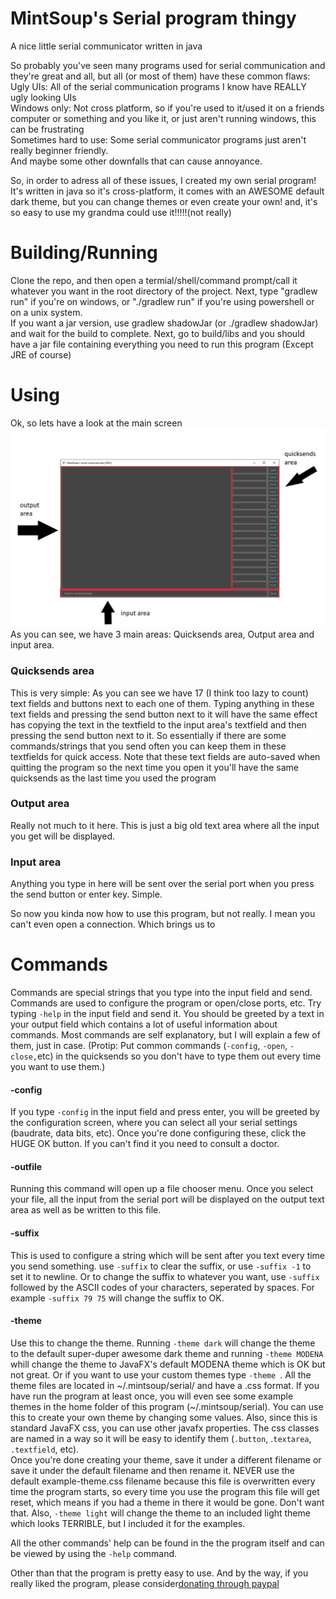 # MintSoup's Serial program thingy
A nice little serial communicator written in java
<p>
So probably you've seen many programs used for serial communication and they're great and all, but all (or most of them) have these common flaws:
<br>Ugly UIs: All of the serial communication programs I know have REALLY ugly looking UIs
<br>Windows only: Not cross platform, so if you're used to it/used it on a friends computer or something and you like it, or just aren't running windows, this can be frustrating
<br>Sometimes hard to use: Some serial communicator programs just aren't really beginner friendly.
<br>And maybe some other downfalls that can cause annoyance.
</p>
<p>So, in order to adress all of these issues, I created my own serial program! It's written in java so it's cross-platform, it comes with an AWESOME default dark theme, but you can change themes or even create your own!
and, it's so easy to use my grandma could use it!!!!!(not really)<br>

# Building/Running
Clone the repo, and then open a termial/shell/command prompt/call it whatever you want in the root directory of the project. Next, type "gradlew run" if you're on windows, or "./gradlew run" if you're using powershell or on a unix system.
<br> If you want a jar version, use gradlew shadowJar (or ./gradlew shadowJar) and wait for the build to complete. Next, go to build/libs and you should have a jar file containing everything you need to run this program (Except JRE of course)<br>
<p>

# Using
<p>
Ok, so lets have a look at the main screen<br>
<img src=https://github.com/MintSoup/Serial/blob/master/main.PNG?raw=true><br>
As you can see, we have 3 main areas: Quicksends area, Output area and input area.
<br><p>
<h3> Quicksends area</h3>
This is very simple: As you can see we have 17 (I think too lazy to count) text fields and buttons next to each one of them. Typing
anything in these text fields and pressing the send button next to it will have the same effect has copying the text in the textfield to the input area's textfield and then pressing the send button next to it. So essentially if there are some commands/strings that you send often you can keep them in these textfields for quick access. Note that these text fields are auto-saved when quitting the program so the next time you open it you'll have the same quicksends as the last time you used the program
</p>
<p>
<h3> Output area</h3>
Really not much to it here. This is just a big old text area where all the input you get will be displayed.
</p>
<p>
<h3>Input area</h3>
Anything you type in here will be sent over the serial port when you press the send button or enter key. Simple.
</p>
So now you kinda now how to use this program, but not really. I mean you can't even open a connection. Which brings us to 

# Commands
<p> Commands are special strings that you type into the input field and send. Commands are used to configure the program or open/close ports, etc. Try typing <code>-help</code> in the input field and send it. You should be greeted by a text in your output field which contains a lot of useful information about commands. Most commands are self explanatory, but I will explain a few of them, just in case. (Protip: Put common commands (<code>-config</code>, <code>-open</code>, <code>-close,</code>etc) in the quicksends so you don't have to type them out every time you want to use them.)</p>
 
 <h4>-config</h4>
 If you type <code>-config</code> in the input field and press enter, you will be greeted by the configuration screen, where you can select all your serial settings (baudrate, data bits, etc). Once you're done configuring these, click the HUGE OK button. If you can't find it you need to consult a doctor.
 
 <h4>-outfile</h4>
 Running this command will open up a file chooser menu. Once you select your file, all the input from the serial port will be displayed on the output text area as well as be written to this file.
 
<h4>-suffix</h4>
This is used to configure a string which will be sent after you text every time you send something. use <code>-suffix</code> to clear the suffix, or use <code>-suffix -1</code> to set it to newline. Or to change the suffix to whatever you want, use <code>-suffix</code> followed by the ASCII codes of your characters, seperated by spaces. For example <code>-suffix 79 75</code> will change the suffix to OK.

<h4>-theme</h4>
Use this to change the theme. Running <code>-theme dark</code> will change the theme to the default super-duper awesome dark theme and running <code>-theme MODENA</code> whill change the theme to JavaFX's default MODENA theme which is OK but not great. Or if you want to use your custom themes type <code>-theme <ThemeName></code>. All the theme files are located in ~/.mintsoup/serial/ and have a .css format. If you have run the program at least once, you will even see some example themes in the home folder of this program (~/.mintsoup/serial). You can use this to create your own theme by changing some values. Also, since this is standard JavaFX css, you can use other javafx properties. The css classes are named in a way so it will be easy to identify them (<code>.button</code>, .<code>textarea</code>, <code>.textfield</code>, etc). <br>Once you're done creating your theme, save it under a different filename or save it under the default filename and then rename it. NEVER use the default example-theme.css filename because this file is overwritten every time the program starts, so every time you use the program this file will get reset, which means if you had a theme in there it would be gone. Don't want that.
Also, <code>-theme light</code> will change  the theme to an included light theme which looks TERRIBLE, but I included it for the examples.
<p>
All the other commands' help can be found in the the program itself and can be viewed by using the <code>-help</code> command.
 </p>
Other than that the program is pretty easy to use. And by the way, if you really liked the program, please consider<a href="http://paypal.me/mintsoup">donating through paypal</a>
